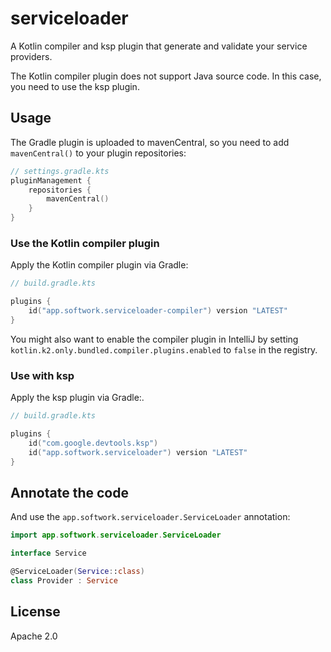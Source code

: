 # serviceloader

A Kotlin compiler and ksp plugin that generate and validate your service providers.

The Kotlin compiler plugin does not support Java source code. In this case, you need to use the ksp plugin.

## Usage

The Gradle plugin is uploaded to mavenCentral, so you need to add `mavenCentral()` to your plugin repositories:

```kotlin
// settings.gradle.kts
pluginManagement {
    repositories {
        mavenCentral()
    }
}
```

### Use the Kotlin compiler plugin

Apply the Kotlin compiler plugin via Gradle:

```kotlin
// build.gradle.kts

plugins {
    id("app.softwork.serviceloader-compiler") version "LATEST"
}
```

You might also want to enable the compiler plugin in IntelliJ by setting `kotlin.k2.only.bundled.compiler.plugins.enabled` to `false` in the registry.

### Use with ksp

Apply the ksp plugin via Gradle:.

```kotlin
// build.gradle.kts

plugins {
    id("com.google.devtools.ksp")
    id("app.softwork.serviceloader") version "LATEST"
}
```

## Annotate the code

And use the `app.softwork.serviceloader.ServiceLoader` annotation:

```kotlin
import app.softwork.serviceloader.ServiceLoader

interface Service

@ServiceLoader(Service::class)
class Provider : Service
```

## License

Apache 2.0
